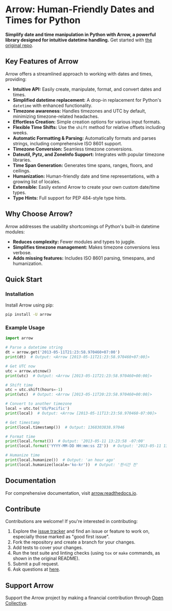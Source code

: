 # Arrow: Human-Friendly Dates and Times for Python

**Simplify date and time manipulation in Python with Arrow, a powerful library designed for intuitive datetime handling.**  Get started with [the original repo](https://github.com/arrow-py/arrow).

## Key Features of Arrow

Arrow offers a streamlined approach to working with dates and times, providing:

*   **Intuitive API:** Easily create, manipulate, format, and convert dates and times.
*   **Simplified datetime replacement:** A drop-in replacement for Python's `datetime` with enhanced functionality.
*   **Timezone awareness:**  Handles timezones and UTC by default, minimizing timezone-related headaches.
*   **Effortless Creation:** Simple creation options for various input formats.
*   **Flexible Time Shifts:**  Use the `shift` method for relative offsets including weeks.
*   **Automatic Formatting & Parsing:** Automatically formats and parses strings, including comprehensive ISO 8601 support.
*   **Timezone Conversion:** Seamless timezone conversions.
*   **Dateutil, Pytz, and ZoneInfo Support:** Integrates with popular timezone libraries.
*   **Time Span Generation:** Generates time spans, ranges, floors, and ceilings.
*   **Humanization:** Human-friendly date and time representations, with a growing list of locales.
*   **Extensible:** Easily extend Arrow to create your own custom date/time types.
*   **Type Hints:** Full support for PEP 484-style type hints.

## Why Choose Arrow?

Arrow addresses the usability shortcomings of Python's built-in datetime modules:

*   **Reduces complexity:** Fewer modules and types to juggle.
*   **Simplifies timezone management:** Makes timezone conversions less verbose.
*   **Adds missing features:** Includes ISO 8601 parsing, timespans, and humanization.

## Quick Start

### Installation

Install Arrow using pip:

```bash
pip install -U arrow
```

### Example Usage

```python
import arrow

# Parse a datetime string
dt = arrow.get('2013-05-11T21:23:58.970460+07:00')
print(dt)  # Output: <Arrow [2013-05-11T21:23:58.970460+07:00]>

# Get UTC now
utc = arrow.utcnow()
print(utc)  # Output: <Arrow [2013-05-11T21:23:58.970460+00:00]>

# Shift time
utc = utc.shift(hours=-1)
print(utc)  # Output: <Arrow [2013-05-11T20:23:58.970460+00:00]>

# Convert to another timezone
local = utc.to('US/Pacific')
print(local)  # Output: <Arrow [2013-05-11T13:23:58.970460-07:00]>

# Get timestamp
print(local.timestamp())  # Output: 1368303838.97046

# Format time
print(local.format())  # Output: '2013-05-11 13:23:58 -07:00'
print(local.format('YYYY-MM-DD HH:mm:ss ZZ'))  # Output: '2013-05-11 13:23:58 -07:00'

# Humanize time
print(local.humanize())  # Output: 'an hour ago'
print(local.humanize(locale='ko-kr'))  # Output: '한시간 전'
```

## Documentation

For comprehensive documentation, visit [arrow.readthedocs.io](https://arrow.readthedocs.io).

## Contribute

Contributions are welcome!  If you're interested in contributing:

1.  Explore the [issue tracker](https://github.com/arrow-py/arrow/issues) and find an issue or feature to work on, especially those marked as "good first issue".
2.  Fork the repository and create a branch for your changes.
3.  Add tests to cover your changes.
4.  Run the test suite and linting checks (using `tox` or `make` commands, as shown in the original README).
5.  Submit a pull request.
6.  Ask questions at [here](https://github.com/arrow-py/arrow/discussions).

## Support Arrow

Support the Arrow project by making a financial contribution through [Open Collective](https://opencollective.com/arrow).